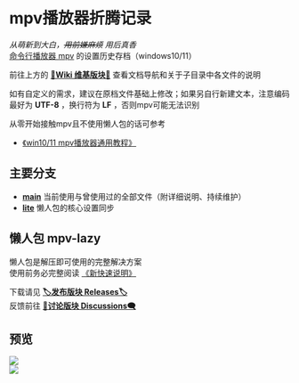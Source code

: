 # mpv播放器折腾记录

_从萌新到大白，<s>用前嫌麻烦</s> 用后真香_  
[命令行播放器 mpv](https://github.com/mpv-player/mpv) 的设置历史存档（windows10/11）

前往上方的 [**📖Wiki 维基版块📖**](../../wiki) 查看文档导航和关于子目录中各文件的说明

如有自定义的需求，建议在原档文件基础上修改；如果另自行新建文本，注意编码最好为 **UTF-8** ，换行符为 **LF** ，否则mpv可能无法识别  

从零开始接触mpv且不使用懒人包的话可参考
- [《win10/11 mpv播放器通用教程》](https://hooke007.github.io/unofficial/mpv_start.html)  

## 主要分支

- [**main**](https://github.com/hooke007/mpv_PlayKit/tree/main) 当前使用与曾使用过的全部文件（附详细说明、持续维护）
- [**lite**](https://github.com/hooke007/mpv_PlayKit/tree/lite) 懒人包的核心设置同步

## 懒人包 mpv-lazy

懒人包是解压即可使用的完整解决方案  
使用前务必完整阅读 [《新快速说明》](https://github.com/hooke007/mpv_PlayKit/discussions/194)  

下载请见 [**🏷发布版块 Releases🏷**](../../releases)  
反馈前往 [**💬讨论版块 Discussions🗨️**](../../discussions)

## 预览

![](https://github.com/hooke007/mpv_PlayKit/blob/lite/Temp/mpv-lazy-lite.png)  
![](https://github.com/hooke007/mpv_PlayKit/blob/obs/Temp/IMG/index-%E6%96%B0%E7%95%8C%E9%9D%A2%E4%B8%8E%E4%B8%8A%E4%B8%8B%E6%96%87%E8%8F%9C%E5%8D%95.webp)
